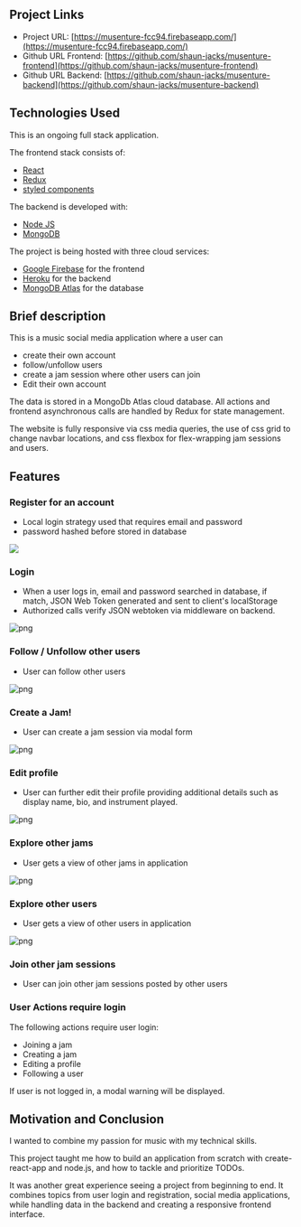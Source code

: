 ## Project Links

- Project URL: [https://musenture-fcc94.firebaseapp.com/](https://musenture-fcc94.firebaseapp.com/)
- Github URL Frontend: [https://github.com/shaun-jacks/musenture-frontend](https://github.com/shaun-jacks/musenture-frontend)
- Github URL Backend: [https://github.com/shaun-jacks/musenture-backend](https://github.com/shaun-jacks/musenture-backend)

## Technologies Used

This is an ongoing full stack application.

The frontend stack consists of:

- [React](https://reactjs.org)
- [Redux](https://redux.js.org/)
- [styled components](https://www.styled-components.com/)

The backend is developed with:

- [Node JS](https://nodejs.org/en/)
- [MongoDB](https://www.mongodb.com/)

The project is being hosted with three cloud services:

- [Google Firebase](https://firebase.google.com/) for the frontend
- [Heroku](https://www.heroku.com/) for the backend
- [MongoDB Atlas](https://www.mongodb.com/cloud/atlas) for the database

## Brief description

This is a music social media application where a user can

- create their own account
- follow/unfollow users
- create a jam session where other users can join
- Edit their own account

The data is stored in a MongoDb Atlas cloud database. All actions and frontend asynchronous calls are handled by Redux for state management.

The website is fully responsive via css media queries, the use of css grid to change navbar locations, and css flexbox for flex-wrapping jam sessions and users.

## Features

### Register for an account

- Local login strategy used that requires email and password
- password hashed before stored in database

<img src="https://github.com/shaun-jacks/musenture-frontend/blob/master/readme_media/register.PNG"/>

### Login

- When a user logs in, email and password searched in database, if match, JSON Web Token generated and sent to client's localStorage
- Authorized calls verify JSON webtoken via middleware on backend.

![png](https://github.com/shaun-jacks/musenture-frontend/blob/master/readme_media/log-in.PNG)

### Follow / Unfollow other users

- User can follow other users

![png](https://github.com/shaun-jacks/musenture-frontend/blob/master/readme_media/user-page.PNG)

### Create a Jam!

- User can create a jam session via modal form

![png](https://github.com/shaun-jacks/musenture-frontend/blob/master/readme_media/create-jam.PNG)

### Edit profile

- User can further edit their profile providing additional details such as display name, bio, and instrument played.

![png](https://github.com/shaun-jacks/musenture-frontend/blob/master/readme_media/edit-profile.PNG)

### Explore other jams

- User gets a view of other jams in application

![png](https://github.com/shaun-jacks/musenture-frontend/blob/master/readme_media/jams-list.PNG)

### Explore other users

- User gets a view of other users in application

![png](https://github.com/shaun-jacks/musenture-frontend/blob/master/readme_media/users-list.PNG)

### Join other jam sessions

- User can join other jam sessions posted by other users

### User Actions require login

The following actions require user login:

- Joining a jam
- Creating a jam
- Editing a profile
- Following a user

If user is not logged in, a modal warning will be displayed.

## Motivation and Conclusion

I wanted to combine my passion for music with my technical skills.

This project taught me how to build an application from scratch with create-react-app and node.js, and how to tackle and prioritize TODOs.

It was another great experience seeing a project from beginning to end. It combines topics from user login and registration, social media applications, while handling data in the backend and creating a responsive frontend interface.
